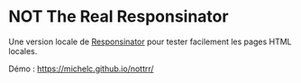 # NOT The Real Responsinator

Une version locale de [Responsinator](https://www.responsinator.com/) pour tester
facilement les pages HTML locales.

Démo : https://michelc.github.io/nottrr/
